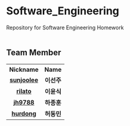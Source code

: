 # Software_Engineering
Repository for Software Engineering Homework
<br/>
<br/>
## Team Member
<table>
  <tr>
    <th style="text-align: center;"><strong>Nickname</strong></th>
    <th style="text-align: center;"><strong>Name</strong></th>
  </tr>
  <tr>
    <td style="text-align: center;"><a href="https://github.com/sunjoolee"><strong>sunjoolee</strong></link></td>
    <td style="text-align: center;"><strong>이선주</strong></td>
  </tr>
  <tr>
    <td style="text-align: center;"><a href="https://github.com/rilato"><strong>rilato</strong></link></td>
    <td style="text-align: center;"><strong>이윤식</strong></td>
  </tr>
  <tr>
    <td style="text-align: center;"><a href="https://github.com/jh9788"><strong>jh9788</strong></link></td>
    <td style="text-align: center;"><strong>하종훈</strong></td>
  </tr>
  <tr>
    <td style="text-align: center;"><a href="https://github.com/hurdong"><strong>hurdong</strong></link></td>
    <td style="text-align: center;"><strong>허동민</strong></td>
  </tr>
</table>

